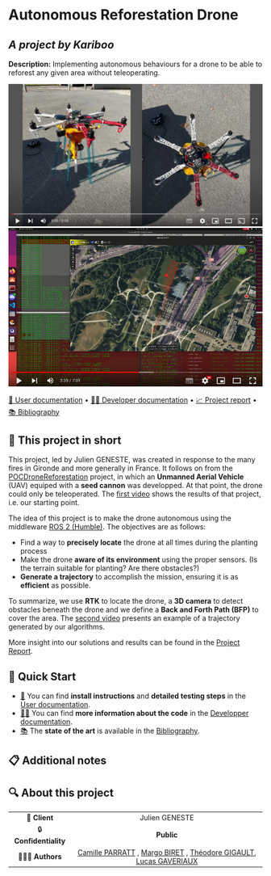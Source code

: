 # Autonomous Reforestation Drone
## *A project by Kariboo*

**Description:** Implementing autonomous behaviours for a drone to be able to reforest any given area without teleoperating.

[![Watch the video](./img/previewDrone.png)](https://youtu.be/yf7zY1jwji8)
[![Watch the video](./img/previewPath.png)](https://www.youtube.com/watch?v=FuNU0X7J_0g)

[📖 User documentation](docs/user) • [👨‍💻 Developer documentation](docs/developer) • [📈 Project report](docs/report) • [📚 Bibliography](docs/bibliography)

## 📄 This project in short

This project, led by Julien GENESTE, was created in response to the many fires in Gironde and more generally in France. It follows on from the [POCDroneReforestation](https://github.com/Kariboo-Corp/POCDroneReforestation) project, in which an **Unmanned Aerial Vehicle** (UAV) equiped with a **seed cannon** was developped. At that point, the drone could only be teleoperated. The [first video](https://youtu.be/yf7zY1jwji8) shows the results of that project, i.e. our starting point.

The idea of this project is to make the drone autonomous using the middleware [ROS 2 (Humble)](https://docs.ros.org/en/humble/index.html). The objectives are as follows:
- Find a way to **precisely locate** the drone at all times during the planting process
- Make the drone **aware of its environment** using the proper sensors. (Is the terrain suitable for planting? Are there obstacles?)
- **Generate a trajectory** to accomplish the mission, ensuring it is as **efficient** as possible.

To summarize, we use **RTK** to locate the drone, a **3D camera** to detect obstacles beneath the drone and we define a **Back and Forth Path (BFP)** to cover the area. The [second video](https://www.youtube.com/watch?v=FuNU0X7J_0g) presents an example of a trajectory generated by our algorithms.

More insight into our solutions and results can be found in the [Project Report](docs/report).

## 🚀 Quick Start

- [📖](docs/user) You can find **install instructions** and **detailed testing steps** in the [User documentation](docs/user).
- [👨‍💻](docs/developer) You can find **more information about the code** in the [Developper documentation](docs/developer).
- [📚](docs/bibliography) The **state of the art** is available in the [Bibliography](docs/bibliography).

## 📋 Additional notes



## 🔍 About this project

|                        |                        |
| :--------------------: | :--------------------: |
| 💼 **Client** | Julien GENESTE |
| 🔒 **Confidentiality** | **Public** |
| 👨‍👨‍👦 **Authors** | [Camille PARRATT](https://www.linkedin.com/in/camille-parratt/) , [Margo BIRET](https://www.linkedin.com/in/margo-biret/) , [Théodore GIGAULT](https://www.linkedin.com/in/theodoregi/), [Lucas GAVERIAUX](https://www.linkedin.com/in/lucasgaveriaux/) |
